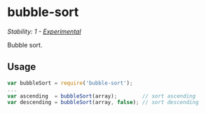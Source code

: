# bubble-sort

_Stability: 1 - [Experimental](https://github.com/tristanls/stability-index#stability-1---experimental)_

Bubble sort.

## Usage

```javascript
var bubbleSort = require('bubble-sort');
...
var ascending  = bubbleSort(array);        // sort ascending
var descending = bubbleSort(array, false); // sort descending
```